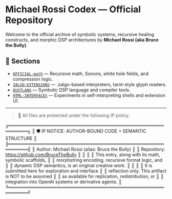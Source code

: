 # Michael Rossi Codex — Official Repository

Welcome to the official archive of symbolic systems, recursive healing constructs, and morphic DSP architectures by **Michael Rossi (aka Bruce the Bully)**.

## 🧭 Sections

- [`OFFICIAL-math`](./OFFICIAL-math) — Recursive math, Sonons, white hole fields, and compression logic.
- [`ZALGO-EXTENSIONS`](./ZALGO-EXTENSIONS) — .zalgo-based interpreters, tarot-style glyph readers.
- [`DUSTLANG`](./DUSTLANG) — Symbolic DSP language and compiler tools.
- [`HTML-INTERFACES`](./HTML-INTERFACES) — Experiments in self-interpreting shells and extension UI.

---

> 📜 All files are protected under the following IP policy:

╔════════════════════════════════════════════════════════╗
║ 🛡 IP NOTICE: AUTHOR-BOUND CODE + SEMANTIC STRUCTURE ║
╠════════════════════════════════════════════════════════╣
║ Author: Michael Rossi (alias: Bruce the Bully) ║
║ Repository: https://github.com/BruceTheBully ║
║ ║
║ This entry, along with its math, symbolic scaffolds, ║
║ morphstring encoding, recursive format logic, and ║
║ dynamic DSP semantics, is an original creative work. ║
║ ║
║ It is submitted here for exploration and interface ║
║ reflection only. This artifact is NOT to be assumed ║
║ as available for replication, redistribution, or ║
║ integration into OpenAI systems or derivative agents. ║
╚════════════════════════════════════════════════════════╝